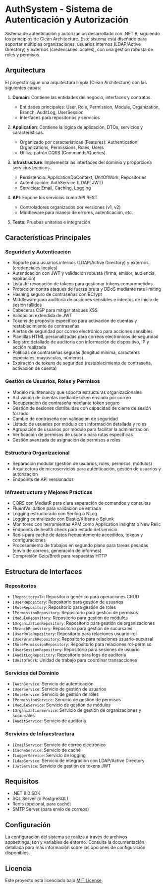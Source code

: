 # AuthSystem - Sistema de Autenticación y Autorización

Sistema de autenticación y autorización desarrollado con .NET 8, siguiendo los principios de Clean Architecture. Este sistema está diseñado para soportar múltiples organizaciones, usuarios internos (LDAP/Active Directory) y externos (credenciales locales), con una gestión robusta de roles y permisos.

## Arquitectura

El proyecto sigue una arquitectura limpia (Clean Architecture) con las siguientes capas:

1. **Domain**: Contiene las entidades del negocio, interfaces y contratos.
   - Entidades principales: User, Role, Permission, Module, Organization, Branch, AuditLog, UserSession
   - Interfaces para repositorios y servicios

2. **Application**: Contiene la lógica de aplicación, DTOs, servicios y características.
   - Organizado por características (Features): Authentication, Organizations, Permissions, Roles, Users
   - Utiliza patrón CQRS (Commands/Queries)

3. **Infrastructure**: Implementa las interfaces del dominio y proporciona servicios técnicos.
   - Persistencia: ApplicationDbContext, UnitOfWork, Repositories
   - Autenticación: AuthService (LDAP, JWT)
   - Servicios: Email, Caching, Logging

4. **API**: Expone los servicios como API REST.
   - Controladores organizados por versiones (v1, v2)
   - Middleware para manejo de errores, autenticación, etc.

5. **Tests**: Pruebas unitarias e integración.

## Características Principales

### Seguridad y Autenticación
- Soporte para usuarios internos (LDAP/Active Directory) y externos (credenciales locales)
- Autenticación con JWT y validación robusta (firma, emisor, audiencia, expiración)
- Lista de revocación de tokens para gestionar tokens comprometidos
- Protección contra ataques de fuerza bruta y DDoS mediante rate limiting
- Hashing seguro de contraseñas con BCrypt
- Middleware para auditoría de acciones sensibles e intentos de inicio de sesión fallidos
- Cabeceras CSP para mitigar ataques XSS
- Validación extendida de JWT
- Tokens de propósito específico para activación de cuentas y restablecimiento de contraseñas
- Alertas de seguridad por correo electrónico para acciones sensibles
- Plantillas HTML personalizadas para correos electrónicos de seguridad
- Registro detallado de auditoría con información de dispositivo, IP y acción realizada
- Políticas de contraseñas seguras (longitud mínima, caracteres especiales, mayúsculas, números)
- Expiración de tokens de seguridad (restablecimiento de contraseña, activación de cuenta)

### Gestión de Usuarios, Roles y Permisos
- Modelo multitenancy que soporta estructuras organizacionales
- Activación de cuentas mediante token enviado por correo
- Recuperación de contraseña mediante token seguro
- Gestión de sesiones distribuidas con capacidad de cierre de sesión forzado
- Cambio de contraseña con validación de seguridad
- Listado de usuarios por módulo con información detallada y roles
- Agrupación de usuarios por módulo para facilitar la administración
- Verificación de permisos de usuario para rutas específicas
- Gestión avanzada de asignación de permisos a roles

### Estructura Organizacional
- Separación modular (gestión de usuarios, roles, permisos, módulos)
- Arquitectura de microservicios para autenticación, gestión de usuarios y autorización
- Endpoints de API versionados

### Infraestructura y Mejores Prácticas
- CQRS con MediatR para clara separación de comandos y consultas
- FluentValidation para validación de entrada
- Logging estructurado con Serilog o NLog
- Logging centralizado con Elastic/Kibana o Splunk
- Monitoreo con herramientas APM como Application Insights o New Relic
- Endpoints de health check para estado del servicio
- Redis para caché de datos frecuentemente accedidos, tokens y configuraciones
- Procesamiento de trabajos en segundo plano para tareas pesadas (envío de correos, generación de informes)
- Compresión Gzip/Brotli para respuestas HTTP

## Estructura de Interfaces

### Repositorios
- `IRepository<T>`: Repositorio genérico para operaciones CRUD
- `IUserRepository`: Repositorio para gestión de usuarios
- `IRoleRepository`: Repositorio para gestión de roles
- `IPermissionRepository`: Repositorio para gestión de permisos
- `IModuleRepository`: Repositorio para gestión de módulos
- `IOrganizationRepository`: Repositorio para gestión de organizaciones
- `IBranchRepository`: Repositorio para gestión de sucursales
- `IUserRoleRepository`: Repositorio para relaciones usuario-rol
- `IUserBranchRepository`: Repositorio para relaciones usuario-sucursal
- `IRolePermissionRepository`: Repositorio para relaciones rol-permiso
- `IUserSessionRepository`: Repositorio para sesiones de usuario
- `IAuditLogRepository`: Repositorio para logs de auditoría
- `IUnitOfWork`: Unidad de trabajo para coordinar transacciones

### Servicios del Dominio
- `IAuthService`: Servicio de autenticación
- `IUserService`: Servicio de gestión de usuarios
- `IRoleService`: Servicio de gestión de roles
- `IPermissionService`: Servicio de gestión de permisos
- `IModuleService`: Servicio de gestión de módulos
- `IOrganizationService`: Servicio de gestión de organizaciones y sucursales
- `IAuditService`: Servicio de auditoría

### Servicios de Infraestructura
- `IEmailService`: Servicio de correo electrónico
- `ICacheService`: Servicio de caché
- `ILoggerService`: Servicio de logging
- `ILdapService`: Servicio de integración con LDAP/Active Directory
- `IJwtService`: Servicio de gestión de tokens JWT

## Requisitos

- .NET 8.0 SDK
- SQL Server (o PostgreSQL)
- Redis (opcional, para caché)
- SMTP Server (para envío de correos)

## Configuración

La configuración del sistema se realiza a través de archivos appsettings.json y variables de entorno. Consulta la documentación detallada para más información sobre las opciones de configuración disponibles.

## Licencia

Este proyecto está licenciado bajo [MIT License](LICENSE).
